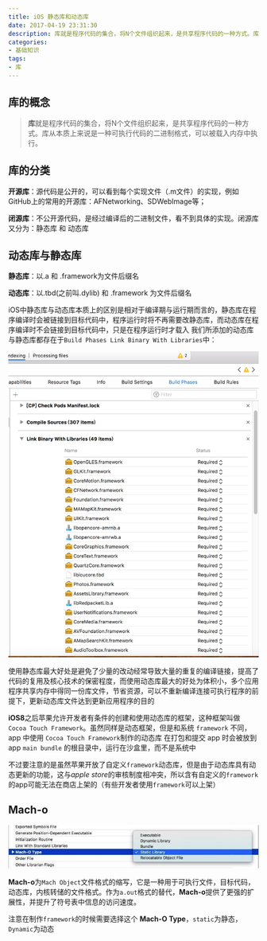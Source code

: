 ```yaml
---
title: iOS 静态库和动态库
date: 2017-04-19 23:31:30
description: 库就是程序代码的集合，将N个文件组织起来，是共享程序代码的一种方式。库从本质上来说是一种可执行代码的二进制格式，可以被载入内存中执行
categories:
- 基础知识
tags:
- 库
---
```


## 库的概念

>**库**就是程序代码的集合，将N个文件组织起来，是共享程序代码的一种方式。库从本质上来说是一种可执行代码的二进制格式，可以被载入内存中执行。

## 库的分类

**开源库**：源代码是公开的，可以看到每个实现文件（.m文件）的实现，例如GitHub上的常用的开源库：AFNetworking、SDWebImage等；

**闭源库**：不公开源代码，是经过编译后的二进制文件，看不到具体的实现。闭源库又分为：静态库 和 动态库

## 动态库与静态库

**静态库**：以.a 和 .framework为文件后缀名

**动态库**：以.tbd(之前叫.dylib) 和 .framework 为文件后缀名

iOS中静态库与动态库本质上的区别是相对于编译期与运行期而言的，静态库在程序编译时会被链接到目标代码中，程序运行时将不再需要改静态库，而动态库在程序编译时不会链接到目标代码中，只是在程序运行时才载入
我们所添加的动态库与静态库都存在于`Build Phases Link Binary With Libraries`中：

![png1](/assets/images/jtydt1.jpg)

使用静态库最大好处是避免了少量的改动经常导致大量的重复的编译链接，提高了代码的复用及核心技术的保密程度，而使用动态库最大的好处为体积小，多个应用程序共享内存中得同一份库文件，节省资源，可以不重新编译连接可执行程序的前提下，更新动态库文件达到更新应用程序的目的

**iOS8**之后苹果允许开发者有条件的创建和使用动态库的框架，这种框架叫做 `Cocoa Touch Framework`。虽然同样是动态框架，但是和系统 `framework` 不同，app 中使用 `Cocoa Touch Framework`制作的动态库 在打包和提交 app 时会被放到 app `main bundle` 的根目录中，运行在沙盒里，而不是系统中

不过要注意的是虽然苹果开放了自定义`framework`动态库，但是由于动态库具有动态更新的功能，这与*apple store*的审核制度相冲突，所以含有自定义的`framework`的app可能无法在商店上架的（有些开发者使用`framework`可以上架）

## Mach-o

![png1](/assets/images/jtydt2.jpg)

**Mach-o**为`Mach Object`文件格式的缩写，它是一种用于可执行文件，目标代码，动态库，内核转储的文件格式。作为`a.out`格式的替代，**Mach-o**提供了更强的扩展性，并提升了符号表中信息的访问速度。

注意在制作`framework`的时候需要选择这个 **Mach-O Type**，`static`为静态，`Dynamic`为动态


